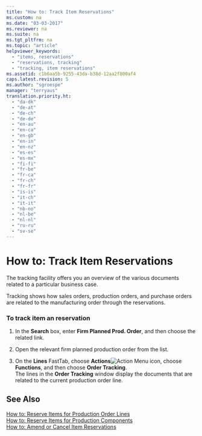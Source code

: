 ```yaml
---
title: "How to: Track Item Reservations"
ms.custom: na
ms.date: "03-03-2017"
ms.reviewer: na
ms.suite: na
ms.tgt_pltfrm: na
ms.topic: "article"
helpviewer_keywords: 
  - "items, reservations"
  - "reservations, tracking"
  - "tracking, item reservations"
ms.assetid: c1b6aa5b-9255-43da-b38d-12aa2f800af4
caps.latest.revision: 5
ms.author: "sgroespe"
manager: "terryaus"
translation.priority.ht: 
  - "da-dk"
  - "de-at"
  - "de-ch"
  - "de-de"
  - "en-au"
  - "en-ca"
  - "en-gb"
  - "en-in"
  - "en-nz"
  - "es-es"
  - "es-mx"
  - "fi-fi"
  - "fr-be"
  - "fr-ca"
  - "fr-ch"
  - "fr-fr"
  - "is-is"
  - "it-ch"
  - "it-it"
  - "nb-no"
  - "nl-be"
  - "nl-nl"
  - "ru-ru"
  - "sv-se"
---
```

# How to: Track Item Reservations
The tracking facility offers you an overview of the various documents related to a particular business case.  
  
 Tracking shows how sales orders, production orders, and purchase orders are related to the manufacturing order through the reservations.  
  
### To track item an reservation  
  
1.  In the **Search** box, enter **Firm Planned Prod. Order**, and then choose the related link.  
  
2.  Open the relevant firm planned production order   from the list.  
  
3.  On the **Lines** FastTab, choose **Actions**![Action Menu icon](../DesignAndEngineering/media/actionmenuicon.png "actionMenuIcon"), choose **Functions**, and then choose **Order Tracking**.   
    The lines in the **Order Tracking** window display the documents that are related to the current production order line.  
  
## See Also  
 [How to: Reserve Items for Production Order Lines](../Production/how-to-reserve-items-for-production-order-lines.md)   
 [How to: Reserve Items for Production Components](../OperationsPlanning/how-to-reserve-items-for-production-components.md)   
 [How to: Amend or Cancel Item Reservations](../OperationsPlanning/how-to-amend-or-cancel-item-reservations.md)